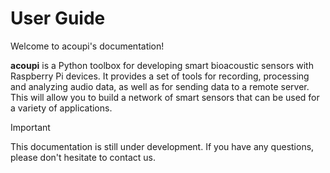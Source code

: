# User Guide

Welcome to acoupi's documentation!

**acoupi** is a Python toolbox for developing smart bioacoustic sensors with Raspberry Pi devices. It provides a set of tools for recording, processing and analyzing audio data, as well as for sending data to a remote server. This will allow you to build a network of smart sensors that can be used for a variety of applications.

>[!IMPORTANT]
This documentation is still under development. If you have any questions, please don't hesitate to contact us. 